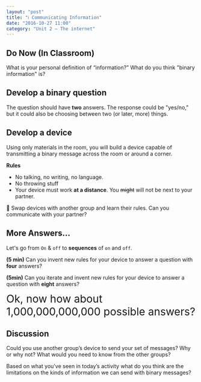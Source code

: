 ```yaml
---
layout: "post"
title: "ℹ Communicating Information"
date: "2016-10-27 11:00"
category: "Unit 2 – The internet"
---
```


## Do Now (In Classroom)

What is your personal definition of “information?”
What do you think "binary information" is?

## Develop a binary question
The question should have **two** answers. The response could be "yes/no," but it could also be choosing between two (or later, more) things.


## Develop a device
Using only materials in the room, you will build a device capable of transmitting a binary message across the room or around a corner.

**Rules**      
- No talking, no writing, no language.
- No throwing stuff
- Your device must work **at a distance**. You ~~might~~ will not be next to your partner.

🔄 Swap devices with another group and learn their rules. Can you communicate with your partner?

## More Answers...
Let's go from `On` & `off` to **sequences** of `on` and `off`.

**(5 min)**
Can you invent new rules for your device to answer a question with **four** answers?

**(5min)**
Can you iterate and invent new rules for your device to answer a question with **eight** answers?

<span style = "font-size: 2em">Ok, now how about 1,000,000,000,000 possible answers?</span>

## Discussion
Could you use another group’s device to send your set of messages? Why or why not? What would you need to know from the other groups?

Based on what you’ve seen in today’s activity what do you think are the limitations on the kinds of information we can send with binary messages?
